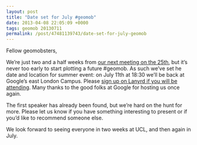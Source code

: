 ```yaml
--- 
layout: post
title: "Date set for July #geomob"
date: 2013-04-08 22:05:09 +0000
tags: geomob 20130711
permalink: /post/47481139743/date-set-for-july-geomob
---
```

Fellow geomobsters,

We’re just two and a half weeks from [our next meeting on the 25th](http://geomobldn.org/post/44291757142/spring-geomob-25th-of-april-at-ucl), but it’s never too early to start plotting a future #geomob. As such we’ve set he date and location for summer event: on July 11th at 18:30 we’ll be back at Google’s east London Campus. Please [sign up on Lanyrd if you will be attending](http://lanyrd.com/2013/geomob-july/). Many thanks to the good folks at Google for hosting us once again. 

The first speaker has already been found, but we’re hard on the hunt for more. Please let us know if you have something interesting to present or if you’d like to recommend someone else. 

We look forward to seeing everyone in two weeks at UCL, and then again in July.